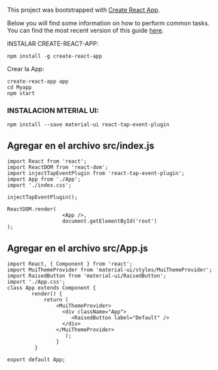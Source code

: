 This project was bootstrapped with [Create React App](https://github.com/facebookincubator/create-react-app).

Below you will find some information on how to perform common tasks.<br>
You can find the most recent version of this guide [here](https://github.com/facebookincubator/create-react-app/blob/master/packages/react-scripts/template/README.md).

INSTALAR CREATE-REACT-APP:
```
npm install -g create-react-app
```
Crear la App:
```
create-react-app app
cd Myapp
npm start
```
### INSTALACION MTERIAL UI:
```
npm install --save material-ui react-tap-event-plugin
```
## Agregar en el archivo src/index.js
```
import React from 'react'; 
import ReactDOM from 'react-dom'; 
import injectTapEventPlugin from 'react-tap-event-plugin';  
import App from './App'; 
import './index.css';  

injectTapEventPlugin();  

ReactDOM.render(   
                  <App />,   
                  document.getElementById('root') 
);
```
## Agregar en el archivo src/App.js
```
import React, { Component } from 'react'; 
import MuiThemeProvider from 'material-ui/styles/MuiThemeProvider';  
import RaisedButton from 'material-ui/RaisedButton'; 
import './App.css';  
class App extends Component {    
        render() {     
            return (     
                <MuiThemeProvider>       
                  <div className="App">         
                     <RaisedButton label="Default" />       
                  </div>      
                </MuiThemeProvider>     
                   );   
                } 
         }  

export default App;
```